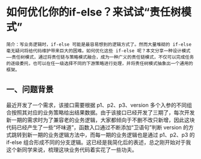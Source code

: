 # 如何优化你的if-else？来试试“责任树模式”
`简介：写业务逻辑时，if-else 可能是最容易想到的逻辑方式了。然而大量堆砌的 if-else 毫无疑问将给代码维护带来巨大的困难。如何优化这些 if-else 呢？本文分享一种设计模式——责任树模式，通过将责任链与策略模式融合，成为一种广义的责任链模式，不仅可以完成任务的逐级委托，也可以在任一级选择不同的下游策略进行处理，并将责任树模式抽象出一个通用的框架。`

## 一、问题背景
最近开发了一个需求，该接口需要根据 p1、p2、p3、version 多个入参的不同组合按照其对应的业务策略给出结果数据。由于该接口已经开发了三期了，每次开发新一期的需求时为了兼容老的业务逻辑，大家都倾向于不删不改只新增，因此这块代码已经产生了一些“坏味道”，函数入口通过不断添加“卫语句”判断 version 的方式跳转到新一期的业务逻辑方法中，而每一期的业务逻辑也是通过 p1、p2、p3 的 if-else 组合形成不同的分支逻辑。这已经是我简化后的表述，总之刚开始对于我这个新同学来说，梳理这块业务代码着实花了一些功夫。
